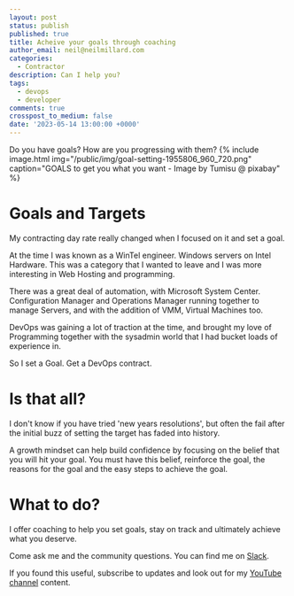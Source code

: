 ```yaml
---
layout: post
status: publish
published: true
title: Acheive your goals through coaching
author_email: neil@neilmillard.com
categories:
  - Contractor
description: Can I help you?
tags:
  - devops
  - developer
comments: true
crosspost_to_medium: false
date: '2023-05-14 13:00:00 +0000'
---
```

Do you have goals? How are you progressing with them?
{% include image.html
img="/public/img/goal-setting-1955806_960_720.png"
caption="GOALS to get you what you want - Image by Tumisu @ pixabay" %}

Goals and Targets
==========
My contracting day rate really changed when I focused on it and set a goal.

At the time I was known as a WinTel engineer. Windows servers on Intel Hardware. This was a category that I wanted to
leave and I was more interesting in Web Hosting and programming.

There was a great deal of automation, with Microsoft System Center. Configuration Manager and Operations Manager running
together to manage Servers, and with the addition of VMM, Virtual Machines too.

DevOps was gaining a lot of traction at the time, and brought my love of Programming together with the sysadmin world
that I had bucket loads of experience in.

So I set a Goal. Get a DevOps contract.

Is that all?
=========================

I don't know if you have tried 'new years resolutions', but often the fail after the initial buzz of setting the target
has faded into history.

A growth mindset can help build confidence by focusing on the belief that you will hit your goal. You must have this
belief, reinforce the goal, the reasons for the goal and the easy steps to achieve the goal.

What to do?
===========
I offer coaching to help you set goals, stay on track and ultimately achieve what you deserve.

Come ask me and the community questions. You can find me on [Slack]({{site.data.slack.invite}}).


If you found this useful, subscribe to updates and look out for my [YouTube channel]({{site.data.youtube.channel}}) content.
